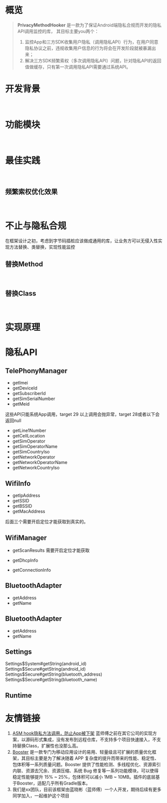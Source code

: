 # 概览

> **PrivacyMethodHooker** 是一款为了保证Android端隐私合规而开发的隐私API调用监控的库，
其目标主要you两个：
>
> 1. 监控App和三方SDK收集用户隐私（调用隐私API）行为，在用户同意隐私协议之前，违规收集用户信息的行为将会在开发阶段就被暴漏出来；
> 2. 解决三方SDK频繁索权（多次调用隐私API）问题，针对隐私API的返回值做缓存，只有第一次调用隐私API需要通过系统API。


# 开发背景

<br/>

# 功能模块

<br/>


# 最佳实践

<br/>


## 频繁索权优化效果

<br/>


# 不止与隐私合规

在框架设计之初，考虑到字节码插桩应该做成通用的库，让业务方可以无侵入性实现方法替换、类替换，实现性能监控

## 替换Method


<br/>

## 替换Class

<br/>

# 实现原理

# 隐私API

## TelePhonyManager

-  getImei
-  getDeviceId
-  getSubscriberId
-  getSimSerialNumber
-  getMeid

这些API只能系统App调用，target 29 以上调用会抛异常，target 28或者以下会返回null

- getLine1Number
- getCellLocation
- getSimOperator
- getSimOperatorName
- getSimCountryIso
- getNetworkOperator
- getNetworkOperatorName
- getNetworkCountryIso

## WifiInfo
- getIpAddress
- getSSID
- getBSSID
- getMacAddress

后面三个需要开启定位才能获取到真实的。

## WifiManager
- getScanResults
需要开启定位才能获取

- getDhcpInfo
- getConnectionInfo

## BluetoothAdapter
- getAddress
- getName

## BluetoothAdapter
- getAddress
- getName


## Settings
Settings$System#getString(android_id)
Settings$Secure#getString(android_id)
Settings$Secure#getString(bluetooth_address)
Settings$Secure#getString(bluetooth_name)

## Runtime


# 友情链接

1. [ASM hook隐私方法调用，防止App被下架](https://juejin.cn/post/7043399520486424612#heading-0) 蓝师傅之前在其它公司的实现方案，以源码形式集成，没有发布到远程仓库，不支持多个项目快速接入，不支持替换Class，扩展性也没那么高。
2. [Booster](https://github.com/didi/booster) 是一款专门为移动应用设计的易用、轻量级且可扩展的质量优化框架，其目标主要是为了解决随着 APP 复杂度的提升而带来的性能、稳定性、包体积等一系列质量问题。Booster 提供了性能检测、多线程优化、资源索引内联、资源去冗余、资源压缩、系统 Bug 修复等一系列功能模块，可以使得稳定性能够提升 15% ~ 25%，包体积可以减小 1MB ~ 10MB。插件的底层基于Booster，适配几乎所有Gradle版本。
3. 我们是xx团队，目前该框架由蓝晓彬（蓝师傅）一个人开发，期待后续有更多同学加入，一起维护这个项目